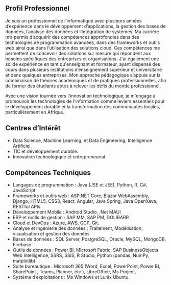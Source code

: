 ## Profil Professionnel

Je suis un professionnel de l’informatique avec plusieurs années d’expérience dans le développement d’applications, la gestion des bases de données, l’analyse des données et l’intégration de systèmes. 
Ma carrière m’a permis d’acquérir des compétences approfondies dans des technologies de programmation avancées, dans des frameworks et outils web ainsi que dans l’utilisation des solutions cloud. Ces compétences me permettent de concevoir des solutions sur mesure qui répondent aux besoins spécifiques des entreprises et organisations.
J'ai également une solide expérience en tant qu'enseignant et formateur, ayant dispensé des cours dans plusieurs institutions d’enseignement supérieur et universitaire et dans quelques entreprises. Mon approche pédagogique s’appuie sur la combinaison de théories académiques et de pratiques professionnelles, afin de former des étudiants aptes à relever les défis du monde professionnel.

Avec une vision tournée vers l'innovation technologique, je m'engage à promouvoir les technologies de l'information comme leviers essentiels pour le développement durable et la transformation des communautés locales, particulièrement en Afrique.

## Centres d’Intérêt

  - Data Science, Machine Learning, et Data Engineering, Intelligence Artificiel.
  - TIC et développement durable.
  - Innovation technologique et entrepreneuriat.
## Compétences Techniques
-	Langages de programmation : Java (JSE et JEE), Python, R, C#, JavaScript
-	Frameworks et outils web : ASP.NET Core, Blazor WebAssembly, Django, HTML5, CSS3, React, Angular, Java Spring, Java OpenXava, RESTful APIs.
-	Développement Mobile : Android Studio, .Net MAUI
-	ERP et outils de gestion : SAP MM, SAP PM, DOLIBARR
-	Cloud et DevOps : Azure, AWS, GCP, Git.
-	Analyse et ingénierie des données : Traitement, Modélisation, visualisation et gestion des données
-	Bases de données : SQL Server, PostgreSQL, Oracle, MySQL, MongoDB, Firebase
-	Outils de données : Power BI, Microsoft Fabric, SAP BusinessObjects Web Intelligence, SSRS, SSIS, R Studio, Python (pandas, NumPy, matplotlib)
-	Suite bureautique : Microsoft 365 (Word, Excel, PowerPoint, Power BI, SharePoint , Teams, Planner, etc.), LibreOffice, Ms Project.
-	Système d’exploitations : Ms Windows et Lunix Ubuntu.
